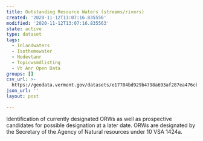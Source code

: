 ```yaml
---
title: Outstanding Resource Waters (streams/rivers)
created: '2020-11-12T13:07:16.835556'
modified: '2020-11-12T13:07:16.835563'
state: active
type: dataset
tags:
  - Inlandwaters
  - Isothemewater
  - Nodevtanr
  - Topicwsmdlisting
  - Vt Anr Open Data
groups: []
csv_url: >-
  https://geodata.vermont.gov/datasets/e17704bd929b4798a693af287ea476cb_173.csv?outSR=%7B%22latestWkid%22%3A32145%2C%22wkid%22%3A32145%7D
json_url: ''
layout: post

---
```

<div style='text-align:Left;'><p><span><span>Identification of currently designated ORWs as well as prospective candidates for possible designation at a later date.  ORWs are designated by the Secretary of the Agency of Natural resources under 10 VSA 1424a.</span></span></p></div>
